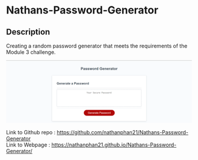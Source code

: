 # Nathans-Password-Generator

## Description
Creating a random password generator that meets the requirements of the Module 3 challenge. 

![WebScreenshot](/Develop/image.png)

Link to Github repo : https://github.com/nathanphan21/Nathans-Password-Generator
<br>
Link to Webpage : https://nathanphan21.github.io/Nathans-Password-Generator/